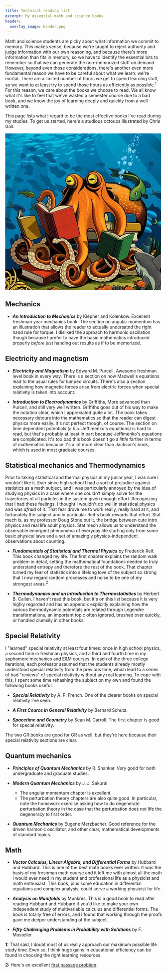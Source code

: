 ```yaml
---
title: Technical reading list
excerpt: My essential math and science books
header:
  overlay_image: header.png
---
```


Math and science students are picky about what information we commit to memory.
This makes sense, because we're taught to reject authority and judge information with our own reasoning, and because there's more information than fits in memory, so we have to identify the essential bits to remember so that we can generate the non-memorized stuff on demand.
However, beyond even those considerations, there's another even more fundamental reason we have to be careful about what we learn: we're mortal.
There are a limited number of hours we get to spend learning stuff, so we want to at least try to spend those hours as efficiently as possible.<sup>1</sup>
For this reason, we care about the books we choose to read.
We all know what it's like to feel that we've wasted a semester course due to a bad book, and we know the joy of learning deeply and quickly from a well written one.

This page lists what I regard to be the most effective books I've read during my studies.
To get us started, here's a studious octoups illustrated by Chris Gall.

![octo](/images/reading_octo_original.jpg)


## Mechanics

* ***An Introduction to Mechanics*** by Klepner and Kolenkow.
Excellent freshman year mechanics book.
The section on angular momentum has an illustration that allows the reader to actually undersatnd the right hand rule for torque.
I disliked the approach to harmonic oscillation though because I prefer to have the basic mathematics introduced properly *before* just handing out results as if to be memorized.

## Electricity and magnetism

* ***Electricity and Magnetism*** by Edward M. Purcell.
Awesome freshman level book in every way.
There is a section on how Maxwell's equations lead to the usual rules for lumped circuits.
There's also a section explaining how magnetic forces arise from electric forces when special relativity is taken into account.

* ***Introduction to Electrodynamics*** by Griffiths,
More advanced than Purcell, and still very well written.
Griffiths goes out of his way to make the notation clear, which I appreciated quite a lot.
The book takes necessary detours into the mathematics so that the reader can digest physics more easily.
It's not perfect though, of course.
The section on time dependent potentials (a.k.a. Jeffimenko's equations) is hard to read, but that's probably at least in part because Jeffimenko's equations are complicated.
It's too bad this book doesn't go a *little* farther in terms of mathematics because it's a lot more clear than Jackson's book, which is used in most graduate courses.

## Statistical mechanics and Thermodynamics

Prior to taking statistical and thermal physics in my junior year, I was sure I wouldn't like it.
Ever since high school I had a sort of prejudice against statistics as a math subject, and I was particularly annoyed by the idea of studying physics in a case where one couldn't simply solve for the trajectories of all particles in the system given enough effort.
Recognizing that I had these feelings, I thought I wouldn't do well in statistical physics and was *afraid* of it.
That fear drove me to work really, really hard at it, and fortunately the subject and in particular Reif's book rewards that effort.
Stat mech is, as my professor Doug Stone put it, the bridge between cute intro physics and real life adult physics.
Stat mech allows us to understand the observable emergent phenomena of everyday life starting only from some basic physical laws and a set of amazingly physics-independent observations about counting.


* ***Fundamentals of Statistical and Thermal Physics*** by Frederick Reif.
This book changed my life.
The first chapter explains the random walk problem in detail, setting the mathematical foundations needed to truly understand entropy and therefore the rest of the book.
That chapter turned my fear of statistics into a lifelong love of the subject so strong that I now regard random processes and noise to be one of my strongest areas.<sup>2</sup>

* ***Thermodynamics and an Introduction to Thermostatistics*** by Herbert B. Callen.
I haven't read this book, but it's on this list because it is very highly regarded and has an appendix explicitly explaining how the various thermodynamic potentials are related through Legendre transformations, an important topic often ignored, brushed over quickly, or handled clumsily in other books.

## Special Relativity

I "learned" special relativity at least four times: once in high school physics, a second time in freshman physics, and a third and fourth time in my sophomore mechanics and E&M courses.
In each of the three college iterations, each professor assumed that the students already mostly understood special relativity from the previous time, which lead to a series of bad "reviews" of special relativity without any real learning.
To cope with this, I spent some time rehashing the subject on my own and found the following books useful:

* ***Special Relativity*** by A. P. French.
One of the clearer books on special relativity I've seen.

* ***A First Cource in General Relativity*** by Bernard Schutz.

* ***Spacetime and Geometry*** by Sean M. Carroll. The first chapter is good for special relativity.

The two GR books are good for GR as well, but they're here because their special relativity sections are clear.

## Quantum mechanics

* ***Principles of Quantum Mechanics*** by R. Shankar. Very good for both undergraduate and graduate studies.

* ***Modern Quantum Mechanics*** by J. J. Sakurai
  * The angular momentum chapter is excellent.
  * The perturbation theory chapters are also quite good. In particular, note the homework exercise asking how to do degenerate perturbation theory in the case that the perturbation does not life the degeneracy to first order.

* ***Quantum Mechanics*** by Eugene Merzbacher. Good reference for the driven harmonic oscillator, and other clear, mathematical developments of standard topics.

## Math

* ***Vector Calculus, Linear Algebra, and Differential Forms*** by Hubbard and Hubbard. This is one of the best math books ever written. It was the basis of my freshman math course and it left me with almost all the math I would ever need in my student and professional life as a physicist and math enthusiast. This book, plus some education in differential equations and complex analysis, could serve a working physicist for life.

* ***Analysis on Manifolds*** by Munkres. This is a good book to read after reading Hubbard and Hubbard if you'd like to make your own independent study of multivariable calculus and differential forms. The book is totally free of errors, and I found that working through the proofs gave me deeper understanding of the subject.

* ***Fifty Challenging Problems in Probability with Solutions*** by F. Mosteller

**1:** That said, I doubt most of us really approach our maximum possible life study time.
Even so, I think huge gains in educational efficiency can be found in choosing the right learning resources.

**2:** Here's an excellent [first passage problem](http://puzzling.stackexchange.com/questions/6415/does-the-drunk-man-fall-off-the-cliff-a-random-walk-problem).

